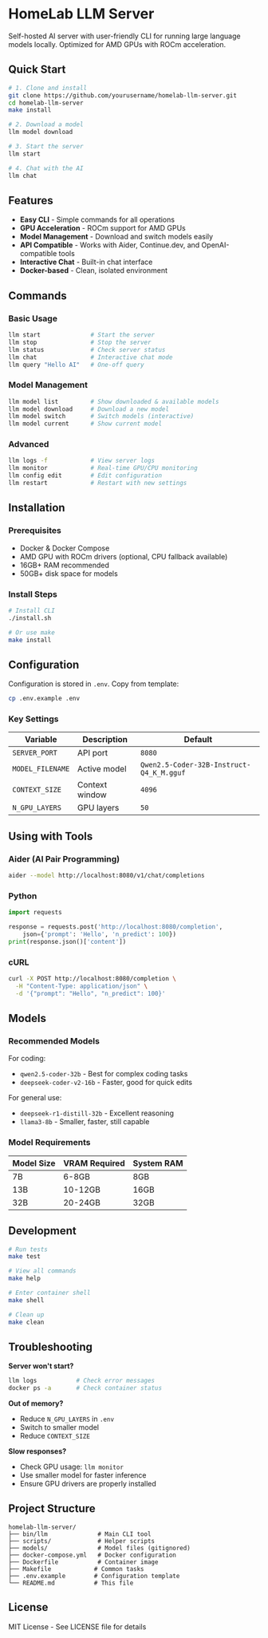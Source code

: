# HomeLab LLM Server

Self-hosted AI server with user-friendly CLI for running large language models locally. Optimized for AMD GPUs with ROCm acceleration.

## Quick Start

```bash
# 1. Clone and install
git clone https://github.com/yourusername/homelab-llm-server.git
cd homelab-llm-server
make install

# 2. Download a model
llm model download

# 3. Start the server
llm start

# 4. Chat with the AI
llm chat
```

## Features

- **Easy CLI** - Simple commands for all operations
- **GPU Acceleration** - ROCm support for AMD GPUs
- **Model Management** - Download and switch models easily
- **API Compatible** - Works with Aider, Continue.dev, and OpenAI-compatible tools
- **Interactive Chat** - Built-in chat interface
- **Docker-based** - Clean, isolated environment

## Commands

### Basic Usage

```bash
llm start              # Start the server
llm stop               # Stop the server
llm status             # Check server status
llm chat               # Interactive chat mode
llm query "Hello AI"   # One-off query
```

### Model Management

```bash
llm model list         # Show downloaded & available models
llm model download     # Download a new model
llm model switch       # Switch models (interactive)
llm model current      # Show current model
```

### Advanced

```bash
llm logs -f            # View server logs
llm monitor            # Real-time GPU/CPU monitoring
llm config edit        # Edit configuration
llm restart            # Restart with new settings
```

## Installation

### Prerequisites

- Docker & Docker Compose
- AMD GPU with ROCm drivers (optional, CPU fallback available)
- 16GB+ RAM recommended
- 50GB+ disk space for models

### Install Steps

```bash
# Install CLI
./install.sh

# Or use make
make install
```

## Configuration

Configuration is stored in `.env`. Copy from template:

```bash
cp .env.example .env
```

### Key Settings

| Variable | Description | Default |
|----------|-------------|---------|
| `SERVER_PORT` | API port | `8080` |
| `MODEL_FILENAME` | Active model | `Qwen2.5-Coder-32B-Instruct-Q4_K_M.gguf` |
| `CONTEXT_SIZE` | Context window | `4096` |
| `N_GPU_LAYERS` | GPU layers | `50` |

## Using with Tools

### Aider (AI Pair Programming)

```bash
aider --model http://localhost:8080/v1/chat/completions
```

### Python

```python
import requests

response = requests.post('http://localhost:8080/completion', 
    json={'prompt': 'Hello', 'n_predict': 100})
print(response.json()['content'])
```

### cURL

```bash
curl -X POST http://localhost:8080/completion \
  -H "Content-Type: application/json" \
  -d '{"prompt": "Hello", "n_predict": 100}'
```

## Models

### Recommended Models

For coding:
- `qwen2.5-coder-32b` - Best for complex coding tasks
- `deepseek-coder-v2-16b` - Faster, good for quick edits

For general use:
- `deepseek-r1-distill-32b` - Excellent reasoning
- `llama3-8b` - Smaller, faster, still capable

### Model Requirements

| Model Size | VRAM Required | System RAM |
|------------|---------------|------------|
| 7B | 6-8GB | 8GB |
| 13B | 10-12GB | 16GB |
| 32B | 20-24GB | 32GB |

## Development

```bash
# Run tests
make test

# View all commands
make help

# Enter container shell
make shell

# Clean up
make clean
```

## Troubleshooting

**Server won't start?**
```bash
llm logs           # Check error messages
docker ps -a       # Check container status
```

**Out of memory?**
- Reduce `N_GPU_LAYERS` in `.env`
- Switch to smaller model
- Reduce `CONTEXT_SIZE`

**Slow responses?**
- Check GPU usage: `llm monitor`
- Use smaller model for faster inference
- Ensure GPU drivers are properly installed

## Project Structure

```
homelab-llm-server/
├── bin/llm              # Main CLI tool
├── scripts/             # Helper scripts
├── models/              # Model files (gitignored)
├── docker-compose.yml   # Docker configuration
├── Dockerfile           # Container image
├── Makefile            # Common tasks
├── .env.example        # Configuration template
└── README.md           # This file
```

## License

MIT License - See LICENSE file for details